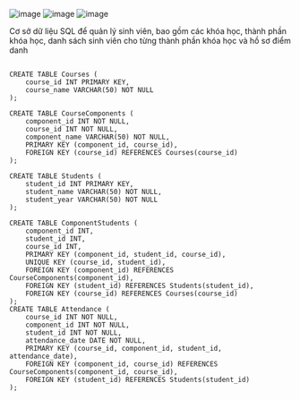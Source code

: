 ![image](https://github.com/thenamvn/WebDatabase/assets/57611937/5eae5e74-cdfb-4489-a0bd-cb32ab18c99d)
![image](https://github.com/thenamvn/WebDatabase/assets/57611937/2f6bd914-f49e-4a11-9a1b-ad1766fa1eda)
![image](https://github.com/thenamvn/WebDatabase/assets/57611937/45e0237f-a1e9-43ed-b019-20b3f70d86ce)



Cơ sở dữ liệu SQL để quản lý sinh viên, bao gồm các khóa học, thành phần khóa học, danh sách sinh viên cho từng thành phần khóa học và hồ sơ điểm danh
<pre>
<code>
CREATE TABLE Courses (
    course_id INT PRIMARY KEY,
    course_name VARCHAR(50) NOT NULL
);

CREATE TABLE CourseComponents (
    component_id INT NOT NULL,
    course_id INT NOT NULL,
    component_name VARCHAR(50) NOT NULL,
    PRIMARY KEY (component_id, course_id),
    FOREIGN KEY (course_id) REFERENCES Courses(course_id)
);

CREATE TABLE Students (
    student_id INT PRIMARY KEY,
    student_name VARCHAR(50) NOT NULL,
    student_year VARCHAR(50) NOT NULL
);

CREATE TABLE ComponentStudents (
    component_id INT,
    student_id INT,
    course_id INT,
    PRIMARY KEY (component_id, student_id, course_id),
    UNIQUE KEY (course_id, student_id),
    FOREIGN KEY (component_id) REFERENCES CourseComponents(component_id),
    FOREIGN KEY (student_id) REFERENCES Students(student_id),
    FOREIGN KEY (course_id) REFERENCES Courses(course_id)
);
CREATE TABLE Attendance (
    course_id INT NOT NULL,
    component_id INT NOT NULL,
    student_id INT NOT NULL,
    attendance_date DATE NOT NULL,
    PRIMARY KEY (course_id, component_id, student_id, attendance_date),
    FOREIGN KEY (component_id, course_id) REFERENCES CourseComponents(component_id, course_id),
    FOREIGN KEY (student_id) REFERENCES Students(student_id)
);
</code>
</pre>
